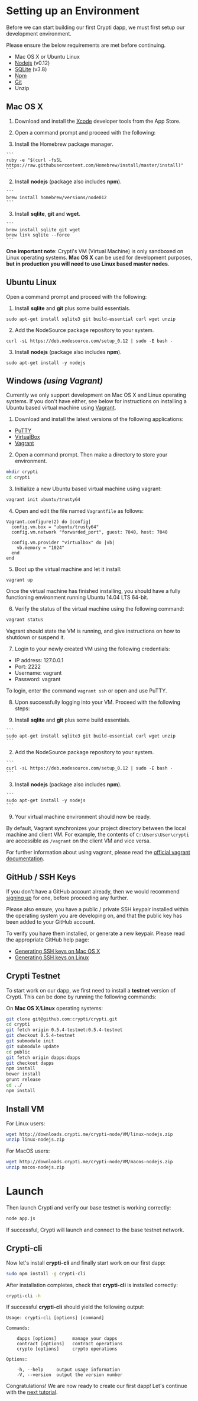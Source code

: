 # Setting up an Environment

Before we can start building our first Crypti dapp, we must first setup our development environment.

Please ensure the below requirements are met before continuing.

* Mac OS X or Ubuntu Linux
* [Nodejs](https://nodejs.org/dist/latest-v0.12.x/) (v0.12)
* [SQLite](https://www.sqlite.org/download.html) (v3.8)
* [Npm](https://www.npmjs.com/)
* [Git](http://www.git-scm.com/)
* Unzip

## Mac OS X

1. Download and install the [Xcode](https://developer.apple.com/xcode/) developer tools from the App Store.

2. Open a command prompt and proceed with the following:

  1. Install the Homebrew package manager.

    ```
    ruby -e "$(curl -fsSL https://raw.githubusercontent.com/Homebrew/install/master/install)"
    ```

  2. Install **nodejs** (package also includes **npm**).

    ```
    brew install homebrew/versions/node012
    ```

  3. Install **sqlite**, **git** and **wget**.

    ```
    brew install sqlite git wget
    brew link sqlite --force
    ```

**One important note**: Crypti's VM (Virtual Machine) is only sandboxed on Linux operating systems. **Mac OS X** can be used for development purposes, **but in production you will need to use Linux based master nodes**.

## Ubuntu Linux

Open a command prompt and proceed with the following:

1. Install **sqlite** and **git** plus some build essentials.

  ```
  sudo apt-get install sqlite3 git build-essential curl wget unzip
  ```

2. Add the NodeSource package repository to your system.

  ```
  curl -sL https://deb.nodesource.com/setup_0.12 | sudo -E bash -
  ```

3. Install **nodejs** (package also includes **npm**).

  ```
  sudo apt-get install -y nodejs
  ```

## Windows _(using Vagrant)_

Currently we only support development on Mac OS X and Linux operating systems. If you don't have either, see below for instructions on installing a Ubuntu based virtual machine using [Vagrant](https://www.vagrantup.com/).

1. Download and install the latest versions of the following applications:

  * [PuTTY](http://www.chiark.greenend.org.uk/~sgtatham/putty/download.html)
  * [VirtualBox](https://www.virtualbox.org/)
  * [Vagrant](https://www.vagrantup.com/)

2. Open a command prompt. Then make a directory to store your environment.

  ```sh
  mkdir crypti
  cd crypti
  ```

3. Initialize a new Ubuntu based virtual machine using vagrant:

  ```sh
  vagrant init ubuntu/trusty64
  ```

4. Open and edit the file named `Vagrantfile` as follows:

  ```
  Vagrant.configure(2) do |config|
    config.vm.box = "ubuntu/trusty64"
    config.vm.network "forwarded_port", guest: 7040, host: 7040

    config.vm.provider "virtualbox" do |vb|
      vb.memory = "1024"
    end
  end
  ```

5. Boot up the virtual machine and let it install:

 ```
 vagrant up
 ```

 Once the virtual machine has finished installing, you should have a fully functioning environment running Ubuntu 14.04 LTS 64-bit.

6. Verify the status of the virtual machine using the following command:

  ```sh
  vagrant status
  ```

  Vagrant should state the VM is running, and give instructions on how to shutdown or suspend it.

7. Login to your newly created VM using the following credentials:

  * IP address: 127.0.0.1
  * Port: 2222
  * Username: vagrant
  * Password: vagrant

 To login, enter the command `vagrant ssh` or open and use PuTTY.

8. Upon successfully logging into your VM. Proceed with the following steps:

  1. Install **sqlite** and **git** plus some build essentials.

    ```
    sudo apt-get install sqlite3 git build-essential curl wget unzip
    ```

  2. Add the NodeSource package repository to your system.

    ```
    curl -sL https://deb.nodesource.com/setup_0.12 | sudo -E bash -
    ```

  3. Install **nodejs** (package also includes **npm**).

    ```
    sudo apt-get install -y nodejs
    ```

9. Your virtual machine environment should now be ready.

By default, Vagrant synchronizes your project directory between the local machine and client VM. For example, the contents of ```C:\Users\User\crypti``` are accessible as ```/vagrant``` on the client VM and vice versa.

For further information about using vagrant, please read the [official vagrant documentation](https://docs.vagrantup.com/v2/).

## GitHub / SSH Keys

If you don't have a GitHub account already, then we would recommend [signing up](https://github.com/join) for one, before proceeding any further.

Please also ensure, you have a public / private SSH keypair installed within the operating system you are developing on, and that the public key has been added to your GitHub account.

To verify you have them installed, or generate a new keypair. Please read the appropriate GitHub help page:

* [Generating SSH keys on Mac OS X](https://help.github.com/articles/generating-ssh-keys/#platform-mac)
* [Generating SSH keys on Linux](https://help.github.com/articles/generating-ssh-keys/#platform-linux)

## Crypti Testnet

To start work on our dapp, we first need to install a **testnet** version of Crypti. This can be done by running the following commands:

On **Mac OS X**/**Linux** operating systems:

```sh
git clone git@github.com:crypti/crypti.git
cd crypti
git fetch origin 0.5.4-testnet:0.5.4-testnet
git checkout 0.5.4-testnet
git submodule init
git submodule update
cd public
git fetch origin dapps:dapps
git checkout dapps
npm install
bower install
grunt release
cd ../
npm install
```

## Install VM

For Linux users:

```sh
wget http://downloads.crypti.me/crypti-node/VM/linux-nodejs.zip
unzip linux-nodejs.zip
```

For MacOS users:

```sh
wget http://downloads.crypti.me/crypti-node/VM/macos-nodejs.zip
unzip macos-nodejs.zip
```

# Launch

Then launch Crypti and verify our base testnet is working correctly:

```sh
node app.js
```

If successful, Crypti will launch and connect to the base testnet network.

## Crypti-cli

Now let's install **crypti-cli** and finally start work on our first dapp:

```sh
sudo npm install -g crypti-cli
```

After installation completes, check that **crypti-cli** is installed correctly:

```sh
crypti-cli -h
```

If successful **crypti-cli** should yield the following output:

```
Usage: crypti-cli [options] [command]

Commands:

    dapps [options]      manage your dapps
    contract [options]   contract operations
    crypto [options]     crypto operations

Options:

    -h, --help     output usage information
    -V, --version  output the version number
```

Congratulations! We are now ready to create our first dapp! Let's continue with the [next tutorial](BasicDapp.md).
